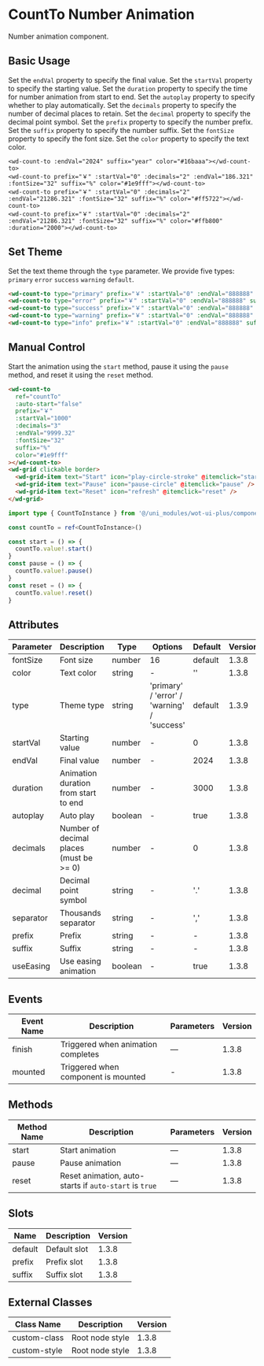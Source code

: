 # CountTo Number Animation

Number animation component.

## Basic Usage

Set the `endVal` property to specify the final value.
Set the `startVal` property to specify the starting value.
Set the `duration` property to specify the time for number animation from start to end.
Set the `autoplay` property to specify whether to play automatically.
Set the `decimals` property to specify the number of decimal places to retain.
Set the `decimal` property to specify the decimal point symbol.
Set the `prefix` property to specify the number prefix.
Set the `suffix` property to specify the number suffix.
Set the `fontSize` property to specify the font size.
Set the `color` property to specify the text color.

```vue
<wd-count-to :endVal="2024" suffix="year" color="#16baaa"></wd-count-to>
<wd-count-to prefix="￥" :startVal="0" :decimals="2" :endVal="186.321" :fontSize="32" suffix="%" color="#1e9fff"></wd-count-to>
<wd-count-to prefix="￥" :startVal="0" :decimals="2" :endVal="21286.321" :fontSize="32" suffix="%" color="#ff5722"></wd-count-to>
<wd-count-to prefix="￥" :startVal="0" :decimals="2" :endVal="21286.321" :fontSize="32" suffix="%" color="#ffb800" :duration="2000"></wd-count-to>
```

## Set Theme

Set the text theme through the <code>type</code> parameter. We provide five types: <code>primary</code> <code>error</code> <code>success</code> <code>warning</code> <code>default</code>.

```html
<wd-count-to type="primary" prefix="￥" :startVal="0" :endVal="888888" suffix="%"></wd-count-to>
<wd-count-to type="error" prefix="￥" :startVal="0" :endVal="888888" suffix="%"></wd-count-to>
<wd-count-to type="success" prefix="￥" :startVal="0" :endVal="888888" suffix="%"></wd-count-to>
<wd-count-to type="warning" prefix="￥" :startVal="0" :endVal="888888" suffix="%"></wd-count-to>
<wd-count-to type="info" prefix="￥" :startVal="0" :endVal="888888" suffix="%"></wd-count-to>
```

## Manual Control

Start the animation using the `start` method, pause it using the `pause` method, and reset it using the `reset` method.

```html
<wd-count-to
  ref="countTo"
  :auto-start="false"
  prefix="￥"
  :startVal="1000"
  :decimals="3"
  :endVal="9999.32"
  :fontSize="32"
  suffix="%"
  color="#1e9fff"
></wd-count-to>
<wd-grid clickable border>
  <wd-grid-item text="Start" icon="play-circle-stroke" @itemclick="start" />
  <wd-grid-item text="Pause" icon="pause-circle" @itemclick="pause" />
  <wd-grid-item text="Reset" icon="refresh" @itemclick="reset" />
</wd-grid>
```

```ts
import type { CountToInstance } from '@/uni_modules/wot-ui-plus/components/wd-count-to/types'

const countTo = ref<CountToInstance>()

const start = () => {
  countTo.value!.start()
}
const pause = () => {
  countTo.value!.pause()
}
const reset = () => {
  countTo.value!.reset()
}
```

## Attributes

| Parameter  | Description                                   | Type    | Options                                      | Default | Version |
| ---------- | --------------------------------------------- | ------- | -------------------------------------------- | ------- | ------- |
| fontSize   | Font size                                     | number  | 16                                           | default | 1.3.8   |
| color      | Text color                                    | string  | -                                            | ''      | 1.3.8   |
| type       | Theme type                                    | string  | 'primary' / 'error' / 'warning' / 'success'  | default | 1.3.9   |
| startVal   | Starting value                                | number  | -                                            | 0       | 1.3.8   |
| endVal     | Final value                                   | number  | -                                            | 2024    | 1.3.8   |
| duration   | Animation duration from start to end          | number  | -                                            | 3000    | 1.3.8   |
| autoplay   | Auto play                                     | boolean | -                                            | true    | 1.3.8   |
| decimals   | Number of decimal places (must be >= 0)       | number  | -                                            | 0       | 1.3.8   |
| decimal    | Decimal point symbol                          | string  | -                                            | '.'     | 1.3.8   |
| separator  | Thousands separator                           | string  | -                                            | ','     | 1.3.8   |
| prefix     | Prefix                                        | string  | -                                            | -       | 1.3.8   |
| suffix     | Suffix                                        | string  | -                                            | -       | 1.3.8   |
| useEasing  | Use easing animation                          | boolean | -                                            | true    | 1.3.8   |

## Events

| Event Name | Description                           | Parameters | Version |
| ---------- | ------------------------------------- | ---------- | ------- |
| finish     | Triggered when animation completes    | —          | 1.3.8   |
| mounted    | Triggered when component is mounted   | -          | 1.3.8   |

## Methods

| Method Name | Description                                                      | Parameters | Version |
| ----------- | ---------------------------------------------------------------- | ---------- | ------- |
| start       | Start animation                                                  | —          | 1.3.8   |
| pause       | Pause animation                                                  | —          | 1.3.8   |
| reset       | Reset animation, auto-starts if `auto-start` is `true`           | —          | 1.3.8   |

## Slots

| Name    | Description    | Version |
| ------- | -------------- | ------- |
| default | Default slot   | 1.3.8   |
| prefix  | Prefix slot    | 1.3.8   |
| suffix  | Suffix slot    | 1.3.8   |

## External Classes

| Class Name    | Description      | Version |
| ------------- | ---------------- | ------- |
| custom-class  | Root node style  | 1.3.8   |
| custom-style  | Root node style  | 1.3.8   |